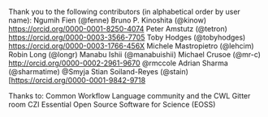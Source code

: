 Thank you to the following contributors (in alphabetical order by user name):
    Ngumih Fien (@fenne)
    Bruno P. Kinoshita (@kinow) https://orcid.org/0000-0001-8250-4074
    Peter Amstutz (@tetron) https://orcid.org/0000-0003-3566-7705
    Toby Hodges (@tobyhodges) https://orcid.org/0000-0003-1766-456X
    Michele Mastropietro (@lehcim) 
    Robin Long (@longr) 
    Manabu Ishii (@manabuishii)
    Michael Crusoe (@mr-c) http://orcid.org/0000-0002-2961-9670
    @rmccole
    Adrian Sharma (@sharmatime)
    @Smyja
    Stian Soiland-Reyes (@stain) [https://orcid.org/0000-0001-9842-9718
   
Thanks to:
    Common Workflow Language community and the CWL Gitter room
    CZI Essential Open Source Software for Science (EOSS) 
